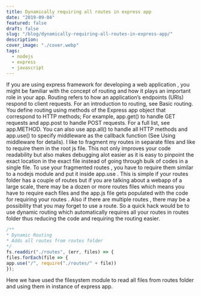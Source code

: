 ```yaml
---
title: Dynamically requiring all routes in express app
date: "2019-09-04"
featured: false
draft: false
slug: "/blog/dynamically-requiring-all-routes-in-express-app/"
description:
cover_image: "./cover.webp"
tags:
  - nodejs
  - express
  - javascript
---
```


If you are using express framework for developing a web application , you might be familiar with the concept of routing and how it plays an important role in your app. Routing refers to how an application’s endpoints (URIs) respond to client requests. For an introduction to routing, see Basic routing.
You define routing using methods of the Express app object that correspond to HTTP methods;
For example, app.get() to handle GET requests and app.post to handle POST requests. For a full list, see app.METHOD. You can also use app.all() to handle all HTTP methods and app.use() to specify middleware as the callback function (See Using middleware for details).
I like to fragment my routes in separate files and like to require them in the root js file. This not only improves your code readability but also makes debugging alot easier as it is easy to pinpoint the exact location in the exact file instead of going through bulk of codes in a single file.
To use your fragmented routes , you have to require them similar to a nodejs module and put it inside app.use . This is simple if your routes folder has a couple of routes but if you are talking about a webapp of a large scale, there may be a dozen or more routes files which means you have to require each files and the app.js file gets populated with the code for requiring your routes .
Also if there are multiple routes , there may be a possibility that you may forget to use a route.
So a quick hack would be to use dynamic routing which automatically requires all your routes in routes folder thus reducing the code and
requiring the routing easier.

```javascript
/**
* Dynamic Routing
* Adds all routes from routes folder
*/
fs.readdir("./routes", (err, files) => {
files.forEach(file => {
app.use("/", require("./routes/" + file))
});
```

Here we have used the filesystem module to read all files from routes folder and using them in instance of express app.
